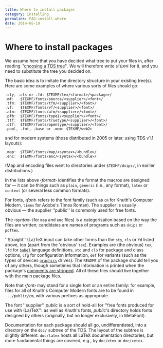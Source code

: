 ```yaml
---
title: Where to install packages
category: installing
permalink: FAQ-install-where
date: 2014-06-10
---
```


# Where to install packages

We assume here that you have decided what tree to put your files in,
after reading 
''[choosing a TDS tree](FAQ-what-TDS.md)''.  We will therefore
write `$TEXMF` for it, and you need to substitute the tree
you decided on.

The basic idea is to imitate the directory structure in your
existing tree(s). Here are some examples of where various sorts of
files should go:
```
.sty, .cls or .fd: $TEXMF/tex/<format>/<package>/
.mf:   $TEXMF/fonts/source/<supplier>/<font>/
.tfm:  $TEXMF/fonts/tfm/<supplier>/<font>/
.vf:   $TEXMF/fonts/vf/<supplier>/<font>/
.afm:  $TEXMF/fonts/afm/<supplier>/<font>/
.pfb:  $TEXMF/fonts/type1/<supplier>/<font>/
.ttf:  $TEXMF/fonts/truetype/<supplier>/<font>/
.otf:  $TEXMF/fonts/opentype/<supplier>/<font>/
.pool, .fmt, .base or .mem: $TEXMF/web2c
```
and for modern systems (those distributed in 2005 or later, using TDS
v1.1 layouts):
```
.map:  $TEXMF/fonts/map/<syntax>/<bundle>/
.enc:  $TEXMF/fonts/enc/<syntax>/<bundle>/
```
(Map and encoding files went to directories under
`$TEXMF/dvips/`, 
in earlier distributions.)

In the lists above &lsaquo;_format_&rsaquo; identifies the format the macros
are designed for&nbsp;&mdash; it can be things such as `plain`,
`generic` (i.e., any format), `latex` or
`context` (or several less common formats).

For fonts, &lsaquo;_font_&rsaquo; refers to the font family (such as `cm`
for Knuth's Computer Modern, `times` for Adobe's Times Roman).
The supplier is usually obvious&nbsp;&mdash; the supplier
''public'' is commonly used for free fonts.

The &lsaquo;_syntax_&rsaquo; (for `map` and `enc` files) is a
categorisation based on the way the files are written; candidates are
names of programs such as `dvips` or `pdftex`.

''Straight'' (La)TeX input can take other forms than the
`sty`, `cls` or `fd` listed above, too
(apart from the 'obvious' `tex`).  Examples are (the
obvious) `tex`, `lfd` for [`babel`](https://ctan.org/pkg/babel) language
definitions, `sto` and `clo` for package and class
options, `cfg` for configuration information,
`def` for variants (such as the types of devices
[`graphics`](https://ctan.org/pkg/graphics) drives).  The `README` of the package should
tell you of any others, though sometimes that information is printed
when the package's [comments are stripped](FAQ-install-unpack.md).
All of these files should live together with the main package files.

Note that &lsaquo;_font_&rsaquo; may stand for a single font or an entire family:
for example, files for all of Knuth's Computer Modern fonts are to be
found in `.../public/cm`, with various prefixes as appropriate.

The font ''supplier'' _public_ is a sort of hold-all for
''free fonts produced for use with (La)TeX'': as well as Knuth's
fonts, _public_'s directory holds fonts designed by others
(originally, but no longer exclusively, in MetaFont).

Documentation for each package should all go, undifferentiated, into a
directory on the `doc/` subtree of the TDS.  The layout of
the subtree is slightly different: `doc/latex` hosts all
LaTeX documentation directories, but more fundamental things are
covered, e.g., by `doc/etex` or `doc/xetex`.

